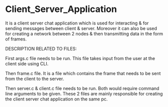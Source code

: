 # Client_Server_Application
It is a client server chat application which is used for interacting & for sending messages between client &amp; server. Moreover it can also be used for creating a network between 2 nodes &amp; then transmitting data in the form of frames.

DESCRIPTION RELATED TO FILES:

First args.c file needs to be run. This file takes input from the user at the client side using CLI.

Then frame.c file. It is a file which contains the frame that needs to be sent from the client to the server.

Then server.c & client.c file needs to be run. Both would require command line arguments to be given. These 2 files are mainly responsible for creating the client server chat application on the same pc.
